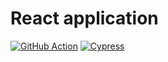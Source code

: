 # React application

[![GitHub Action](https://github.com/monorepo-template/monorepo-template/actions/workflows/example-react-application.yml/badge.svg?branch=main&event=push)](https://github.com/monorepo-template/monorepo-template/actions/workflows/example-react-application.yml)
[![Cypress](https://img.shields.io/endpoint?url=https://dashboard.cypress.io/badge/simple/4akrvv/main&label=Cypress&style=flat)](https://dashboard.cypress.io/projects/4akrvv/runs)
